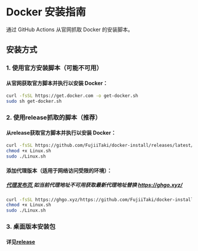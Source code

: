 # Docker 安装指南

通过 GitHub Actions 从官网抓取 Docker 的安装脚本。

## 安装方式

### 1. 使用官方安装脚本（可能不可用）
#### 从官网获取官方脚本并执行以安装 Docker：  

```bash
curl -fsSL https://get.docker.com -o get-docker.sh
sudo sh get-docker.sh
```
### 2. 使用release抓取的脚本（推荐）
#### 从release获取官方脚本并执行以安装 Docker：  

```bash
curl -fsSL https://github.com/FujiiTaki/docker-install/releases/latest/download/Linux.sh -o Linux.sh
chmod +x Linux.sh
sudo ./Linux.sh
```
#### 添加代理版本（适用于网络访问受限的环境）：

##### [代理发布页](https://ghproxy.link/),如当前代理地址不可用获取最新代理地址替换 https://ghgo.xyz/
```bash
curl -fsSL https://ghgo.xyz/https://github.com/FujiiTaki/docker-install/releases/latest/download/Linux.sh -o Linux.sh
chmod +x Linux.sh
sudo ./Linux.sh
```
### 3. 桌面版本安装包
#### 详见[release](https://github.com/FujiiTaki/docker-install/releases/tag/latest)
